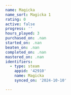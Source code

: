 ```yaml
---
name: Magicka
name_sort: Magicka 1
rating: 0
active: false
progress: ''
hours_played: 3
purchased_on: .nan
started_on: .nan
beaten_on: .nan
completed_on: .nan
mastered_on: .nan
identifiers:
  - type: steam
    appid: '42910'
    name: Magicka
    synced_on: '2024-10-10'

---
```

